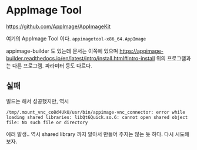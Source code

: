 # AppImage Tool


https://github.com/AppImage/AppImageKit

여기의 AppImage Tool 이다.  `appimagetool-x86_64.AppImage` 


appimage-builder 도 있는데 문서는 이쪽에 있으며 
https://appimage-builder.readthedocs.io/en/latest/intro/install.html#intro-install
위의 프로그램과는 다른 프로그램. 파라미터 등도 다르다.



## 실패

빌드는 해서 성공했지만, 역시 
```
/tmp/.mount_vnc_co8d4UkU/usr/bin/appimage-vnc_connector: error while loading shared libraries: libQt6Quick.so.6: cannot open shared object file: No such file or directory
```

에러 발생.. 역시 shared library 까지 알아서 만들어 주지는 않는 듯 하다. 다시 시도해보자.

